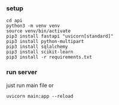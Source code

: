 ### setup
```
cd api 
python3 -m venv venv
source venv/bin/activate 
pip3 install fastapi "uvicorn[standard]"
pip3 install python-multipart
pip3 install sqlalchemy
pip3 install scikit-learn 
pip3 install -r requirements.txt  
```

### run server
just run main file
or 
```
uvicorn main:app --reload
```